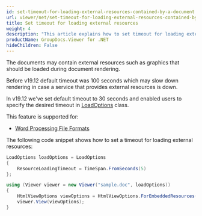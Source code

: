 ```yaml
---
id: set-timeout-for-loading-external-resources-contained-by-a-document
url: viewer/net/set-timeout-for-loading-external-resources-contained-by-a-document
title: Set timeout for loading external resources
weight: 4
description: "This article explains how to set timeout for loading external resources contained by a document with GroupDocs.Viewer within your .NET applications."
productName: GroupDocs.Viewer for .NET
hideChildren: False
---
```

The documents may contain external resources such as graphics that should be loaded during document rendering.

Before v19.12 default timeout was 100 seconds which may slow down rendering in case a service that provides external resources is down.

In v19.12 we've set default timeout to 30 seconds and enabled users to specify the desired timeout in [LoadOptions](https://apireference.groupdocs.com/viewer/net/groupdocs.viewer.options/loadoptions) class.

This feature is supported for:

* [Word Processing File Formats](https://wiki.fileformat.com/word-processing/)

The following code snippet shows how to set a timeout for loading external resources:

```csharp
LoadOptions loadOptions = LoadOptions 
{
    ResourceLoadingTimeout = TimeSpan.FromSeconds(5)
};

using (Viewer viewer = new Viewer("sample.doc", loadOptions))
{
    HtmlViewOptions viewOptions = HtmlViewOptions.ForEmbeddedResources();
    viewer.View(viewOptions);
}
```
